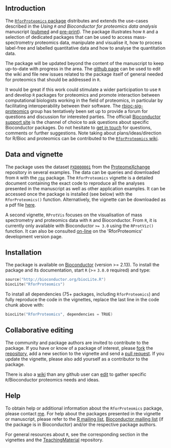 ## Introduction

The
[`RforProteomics` package](http://www.bioconductor.org/packages/release/data/experiment/html/RforProteomics.html)
distributes and extends the use-cases described in the _Using `R` and
Bioconductor for proteomics data analysis_ manuscript
([pubmed](http://www.ncbi.nlm.nih.gov/pubmed/23692960) and
[pre-print](http://arxiv.org/abs/1305.6559)).  The package illustrates
how `R` and a selection of dedicated packages that can be used to
access mass-spectrometry proteomics data, manipulate and visualise it,
how to process label-free and labelled quantitative data and how to
analyse the quantitation data.

The package will be updated beyond the content of the manuscript to
keep up-to-date with progress in the area.  The
[github page](https://github.com/lgatto/RforProteomics) can be used to
edit the wiki and file new issues related to the package itself of
general needed for proteomics that should be addressed in `R`.

It would be great if this work could stimulate a wider participation
to use `R` and develop `R` packages for proteomics and promote
interaction between computational biologists working in the field of
proteomics, in particular by facilitating interoperability between
their software.  The
[rbioc-sig-proteomics](https://groups.google.com/forum/#!forum/rbioc-sig-proteomics)
group has tentatively been set up to provide a forum for questions and
discussion for interested parties. The officiall
[Bioconductor support site](https://support.bioconductor.org/) is the
channel of choice to ask questions about specific Bioconductor
packages. Do not hesitate to
[get in touch](http://proteome.sysbiol.cam.ac.uk/lgatto/) for
questions, comments or further suggestions. Note taking about
plans/ideas/direction for R/Bioc and proteomics can be contributed to
the
[`RforProteomics` wiki](https://github.com/lgatto/RforProteomics/wiki).

## Data and vignette

The package uses the dataset
[`PXD000001`](http://proteomecentral.proteomexchange.org/cgi/GetDataset?ID=PXD000001)
from the [ProteomeXchange](http://www.proteomexchange.org/) repository
in several examples. The data can be queries and downloaded from `R`
with the
[`rpx`](http://bioconductor.org/packages/release/bioc/html/rpx.html)
package. The `RforProteomics` vignette is a detailed document
containing the exact code to reproduce all the analyses presented in
the manuscript as well as other application examples. It can be
accessed once the package is installed (see below) with the
`RforProteomics()` function. Alternatively, the vignette can be
downloaded as a pdf file
[here](http://bioconductor.org/packages/release/data/experiment/vignettes/RforProteomics/inst/doc/RforProteomics.pdf).

A second vignette, `RProtVis` focuses on the visualisation of mass
spectrometry and proteomics data with `R` and Bioconductor. From `R`,
it is currently only available with Bioconductor `>= 3.0` using the
`RProtViz()` function. It can also be consulted
[on-line](http://bioconductor.org/packages/release/data/experiment/vignettes/RforProteomics/inst/doc/RProtVis.html)
on the 'RforProteomics' development version page.

## Installation

The package is available on
[Bioconductor](http://bioconductor.org/packages/release/data/experiment/html/RforProteomics.html)
(version >= 2.13). To install the package and its documentation, start
`R` (>= `3.0.0` required) and type:

```c
source("http://bioconductor.org/biocLite.R")
biocLite("RforProteomics")
```

To install all dependencies (75+ packages, including `RforProteomics`)
and fully reproduce the code in the vignettes, replace the last line
in the code chunk above with:

```c
biocLite("RforProteomics", dependencies = TRUE)
```

## Collaborative editing

The community and package authors are invited to contribute to the
package. If you have or know of a package of interest, please
[fork](https://help.github.com/articles/fork-a-repo) the
[repository](https://github.com/lgatto/RforProteomics), add a new
section to the vignette and send a
[pull request](https://help.github.com/articles/creating-a-pull-request). If
you update the vignette, please also add yourself as a contributor to
the package.

There is also a [wiki](https://github.com/lgatto/RforProteomics/wiki)
than any github user can
[edit](https://help.github.com/articles/editing-wiki-pages-via-the-online-interface)
to gather specific `R`/Bioconductor proteomics needs and ideas. 

## Help

To obtain help or additional information about the `RforProteomics`
package, please contact
[me](http://proteome.sysbiol.cam.ac.uk/lgatto/). For help about the
packages presented in the vignette or manuscript, please refer to the
[R mailing list](https://stat.ethz.ch/mailman/listinfo/r-help),
[Bioconductor mailing list](http://www.bioconductor.org/help/mailing-list/#bioconductor)
(if the package is in Bioconductor) and/or the respective package
authors.

For general resources about `R`, see the corresponding section in the
vignettes and the
[TeachingMaterial](https://github.com/lgatto/TeachingMaterial)
repository.
